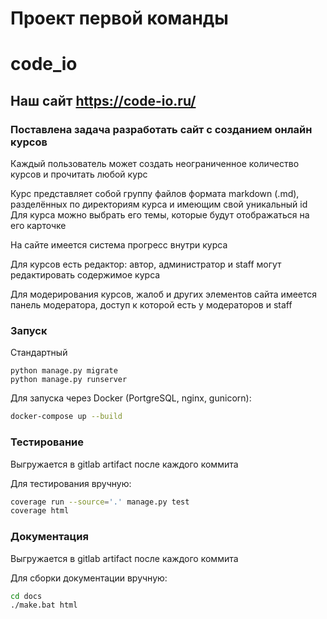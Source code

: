 # Проект первой команды

# code_io

## Наш сайт https://code-io.ru/

### Поставлена задача разработать сайт с созданием онлайн курсов

Каждый пользователь может создать неограниченное количество курсов и прочитать любой курс


Курс представляет собой группу файлов формата markdown (.md), разделённых по директориям курса и имеющим свой уникальный id
Для курса можно выбрать его темы, которые будут отображаться на его карточке


На сайте имеется система прогресс внутри курса


Для курсов есть редактор: автор, администратор и staff могут редактировать содержимое курса


Для модерирования курсов, жалоб и других элементов сайта имеется панель модератора, доступ к которой есть у модераторов и staff


### Запуск

Стандартный

```shell
python manage.py migrate
python manage.py runserver
```

Для запуска через Docker (PortgreSQL, nginx, gunicorn):
```bash
docker-compose up --build
```

### Тестирование

Выгружается в gitlab artifact после каждого коммита

Для тестирования вручную:
```bash
coverage run --source='.' manage.py test
coverage html
```

### Документация

Выгружается в gitlab artifact после каждого коммита

Для сборки документации вручную:
```bash
cd docs
./make.bat html
```
